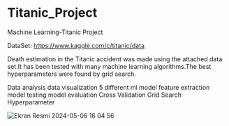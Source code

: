 # Titanic_Project
Machine Learning-Titanic Project

DataSet: https://www.kaggle.com/c/titanic/data

Death estimation in the Titanic accident was made using the attached data set.It has been tested with many machine learning algorithms.The best hyperparameters were found by grid search.

Data analysis
data visualization
5 different ml model feature extraction model testing
model evaluation
Cross Validation Grid Search Hyperparameter


![Ekran Resmi 2024-05-06 16 04 56](https://github.com/MuhammetEminOzdemir/Titanic_Project/assets/80462839/62d49427-06d4-4f57-a500-5326f4188a9c)
